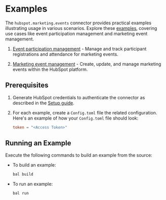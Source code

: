 # Examples

The `hubspot.marketing.events` connector provides practical examples illustrating usage in various scenarios. Explore these [examples](https://github.com/ballerina-platform/module-ballerinax-hubspot.marketing.events/tree/main/examples), covering use cases like event participation management and marketing event management.

1. [Event participation management](https://github.com/ballerina-platform/module-ballerinax-hubspot.marketing.events/tree/main/examples/event_participation_management) - Manage and track participant registrations and attendance for marketing events.

2. [Marketing event management](https://github.com/ballerina-platform/module-ballerinax-hubspot.marketing.events/tree/main/examples/marketing_event_management) - Create, update, and manage marketing events within the HubSpot platform.

## Prerequisites

1. Generate HubSpot credentials to authenticate the connector as described in the [Setup guide](https://central.ballerina.io/ballerinax/hubspot.marketing.events/latest#setup-guide).

2. For each example, create a `Config.toml` file the related configuration. Here's an example of how your `Config.toml` file should look:

    ```toml
    token = "<Access Token>"
    ```

## Running an Example

Execute the following commands to build an example from the source:

* To build an example:

    ```bash
    bal build
    ```

* To run an example:

    ```bash
    bal run
    ```